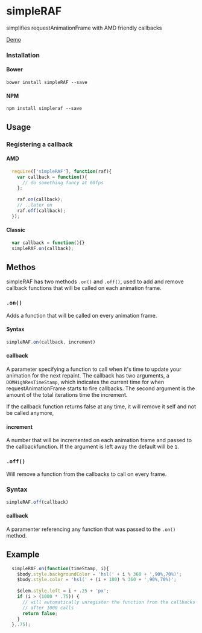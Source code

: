 # simpleRAF
simplifies requestAnimationFrame with AMD friendly callbacks

[Demo](http://codepen.io/meodai/pen/BNjaar?editors=001)

### Installation
#### Bower 
`bower install simpleRAF --save`

#### NPM
`npm install simpleraf --save`

## Usage
### Registering a callback
#### AMD 
```javascript
  require(['simpleRAF'], function(raf){
    var callback = function(){
      // do something fancy at 60fps
    };
    
    raf.on(callback);
    // ..later on
    raf.off(callback);
  });
```
#### Classic

```javascript
  var callback = function(){}
  simpleRAF.on(callback);
```

## Methos
simpleRAF has two methods `.on()` and `.off()`, used to add and remove callback functions that will be called on each animation frame.

### `.on()`
Adds a function that will be called on every animation frame.

#### Syntax
```javascript
simpleRAF.on(callback, increment)
```
#### callback
A parameter specifying a function to call when it's time to update your animation for the next repaint. The callback has two arguments, a `DOMHighResTimeStamp`, which indicates the current time for when requestAnimationFrame starts to fire callbacks. The second argument is the amount of the total iterations time the increment.

If the callback function returns false at any time, it will remove it self and not be called anymore,

#### increment
A number that will be incremented on each animation frame and passed to the callbackfunction. If the argument is left away the default will be `1`.

### `.off()`
Will remove a function from the callbacks to call on every frame.

### Syntax
```javascript
simpleRAF.off(callback)
```
#### callback
A paramenter referencing any function that was passed to the `.on()` method.

## Example
```javascript
  simpleRAF.on(function(timeStamp, i){
    $body.style.backgroundColor = 'hsl(' + i % 360 + ',90%,70%)';
    $body.style.color = 'hsl(' + (i + 180) % 360 + ',90%,70%)';
    
    $elem.style.left = i + .25 + 'px';
    if (i > (1000 * .75)) {
      // will automatically unregister the function from the callbacks
      // after 1000 calls
      return false;
    }
  },.75);
```
